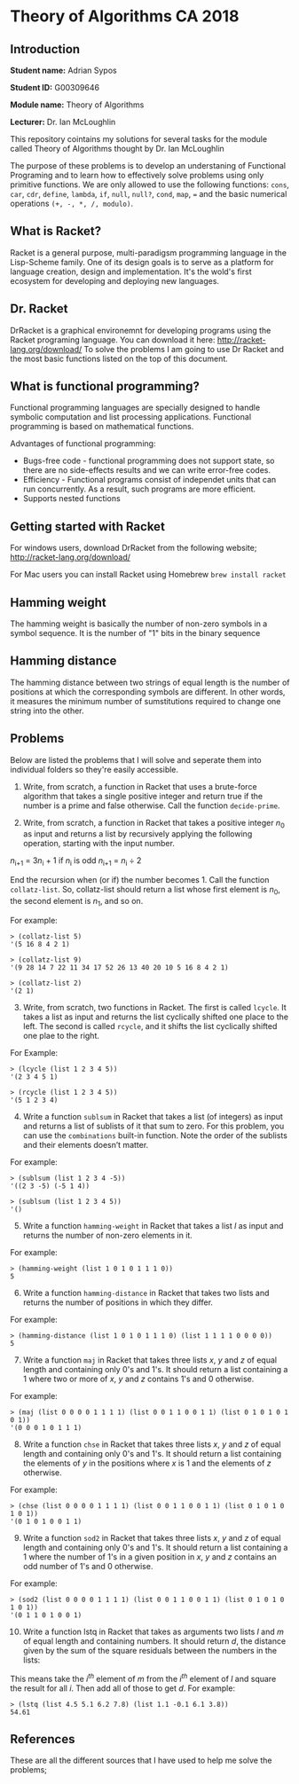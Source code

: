 # Theory of Algorithms CA 2018

## Introduction

**Student name:** Adrian Sypos

**Student ID:** G00309646

**Module name:** Theory of Algorithms

**Lecturer:** Dr. Ian McLoughlin


This repository cointains my solutions for several tasks for the module called Theory of Algorithms thought by Dr. Ian McLoughlin 

The purpose of these problems is to develop an understaning of Functional Programing and to learn how to effectively solve problems using only primitive functions. We are only allowed to use the following functions: `cons`, `car`, `cdr`, `define`, `lambda`, `if`, `null`, `null?`, `cond`, `map`, `=` and the basic numerical operations `(+, -, *, /, modulo)`. 

## What is Racket?
Racket is a general purpose, multi-paradigsm programming language in the Lisp-Scheme family. One of its design goals is to serve as a platform for language creation, design and implementation. It's the wold's first ecosystem for developing and deploying new languages. 

## Dr. Racket
DrRacket is a graphical environemnt for developing programs using the Racket programing language. You can download it here: http://racket-lang.org/download/
To solve the problems I am going to use Dr Racket and the most basic functions listed on the top of this document.

## What is functional programming?
Functional programming languages are specially designed to handle symbolic computation and list processing applications. Functional programming is based on mathematical functions. 

Advantages of functional programming:
* Bugs-free code - functional programming does not support state, so there are no side-effects results and we can write error-free codes.
* Efficiency - Functional programs consist of independet units that can run concurrently. As a result, such programs are more efficient.
* Supports nested functions

## Getting started with Racket
For windows users, download DrRacket from the following website; http://racket-lang.org/download/

For Mac users you can install Racket using Homebrew
`brew install racket`

## Hamming weight
The hamming weight is basically the number of non-zero symbols in a symbol sequence. It is the number of "1" bits in the binary sequence

## Hamming distance
The hamming distance between two strings of equal length is the number of positions at which the corresponding symbols are different. In other words, it measures the minimum number of sumstitutions required to change one string into the other.

## Problems
Below are listed the problems that I will solve and seperate them into individual folders so they're easily accessible.

1. Write, from scratch, a function in Racket that uses a brute-force algorithm that takes
a single positive integer and return true if the number is a prime and false otherwise.
Call the function `decide-prime`.

2. Write, from scratch, a function in Racket that takes a positive integer *n*<sub>0</sub> as input
and returns a list by recursively applying the following operation, starting with the
input number.

*n*<sub>i+1</sub> = 3*n*<sub>i</sub> + 1 if *n*<sub>i</sub> is odd
*n*<sub>i+1</sub> = *n*<sub>i</sub> ÷ 2

End the recursion when (or if) the number becomes 1. Call the function `collatz-list`.
So, collatz-list should return a list whose first element is *n*<sub>0</sub>, the second element
is *n*<sub>1</sub>, and so on. 

For example:

```racket
> (collatz-list 5)
'(5 16 8 4 2 1)

> (collatz-list 9)
'(9 28 14 7 22 11 34 17 52 26 13 40 20 10 5 16 8 4 2 1)

> (collatz-list 2)
'(2 1)
```

3. Write, from scratch, two functions in Racket. The first is called `lcycle`. It takes a list as input and returns the
   list cyclically shifted one place to the left. The second is called `rcycle`, and it shifts the list cyclically shifted
one plae to the right. 

For Example:

```racket
> (lcycle (list 1 2 3 4 5))
'(2 3 4 5 1)

> (rcycle (list 1 2 3 4 5))
'(5 1 2 3 4)
```

4. Write a function `sublsum` in Racket that takes a list (of integers) as input and returns a list of sublists of it
   that sum to zero. For this problem, you can use the `combinations` built-in function. Note the order of the sublists
and their elements doesn’t matter. 

For example:

```racket
> (sublsum (list 1 2 3 4 -5))
'((2 3 -5) (-5 1 4))

> (sublsum (list 1 2 3 4 5))
'()
```
5. Write a function `hamming-weight` in Racket that takes a list *l* as input and returns the number of non-zero
   elements in it. 

For example:

```racket
> (hamming-weight (list 1 0 1 0 1 1 1 0))
5
```

6. Write a function `hamming-distance` in Racket that takes two lists and returns the number of positions in which they
   differ.

 For example:

```racket
> (hamming-distance (list 1 0 1 0 1 1 1 0) (list 1 1 1 1 0 0 0 0))
5
```

7. Write a function `maj` in Racket that takes three lists *x*, *y* and *z* of equal length 
and containing only 0's and 1's. It should return a list containing a 1 where two or more 
of *x*, *y* and *z* contains 1's and 0 otherwise. 

For example:

```racket
> (maj (list 0 0 0 0 1 1 1 1) (list 0 0 1 1 0 0 1 1) (list 0 1 0 1 0 1 0 1))
'(0 0 0 1 0 1 1 1)
```

8. Write a function `chse` in Racket that takes three lists *x*, *y* and *z* of equal length and containing 
only 0's and 1's. It should return a list containing the elements of *y* in the positions where *x* is 1 
and the elements of *z* otherwise. 

For example:

```racket
> (chse (list 0 0 0 0 1 1 1 1) (list 0 0 1 1 0 0 1 1) (list 0 1 0 1 0 1 0 1))
'(0 1 0 1 0 0 1 1)
```

9. Write a function `sod2` in Racket that takes three lists *x*, *y* and *z* of equal length and containing 
only 0's and 1's. It should return a list containing a 1 where the number of 1's in a given position 
in *x*, *y* and *z* contains an odd number of 1's and 0 otherwise. 

For example:

```racket
> (sod2 (list 0 0 0 0 1 1 1 1) (list 0 0 1 1 0 0 1 1) (list 0 1 0 1 0 1 0 1))
'(0 1 1 0 1 0 0 1)
```

10. Write a function lstq in Racket that takes as arguments two lists *l* and *m* of equal
length and containing numbers. It should return *d*, the distance given by the sum of
the square residuals between the numbers in the lists:

This means take the *i<sup>th</sup>* element of *m* from the *i<sup>th</sup>* element of *l* and square the
result for all *i*. Then add all of those to get *d*. For example:

```racket
> (lstq (list 4.5 5.1 6.2 7.8) (list 1.1 -0.1 6.1 3.8))
54.61
```

## References

These are all the different sources that I have used to help me solve the problems;
